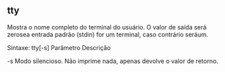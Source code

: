 ## tty

Mostra o nome completo do terminal do usuário. O valor de saída será
zerosea entrada padrão (stdin) for um terminal, caso contrário seráum.

Sintaxe: tty[-s]
Parâmetro Descrição

 

-s Modo silencioso. Não imprime nada, apenas
devolve o valor de retorno.

 



